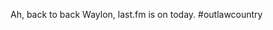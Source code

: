 <!--
id: 557271849
link: http://kevinisom.info/post/557271849/ah-back-to-back-waylon-last-fm-is-on-today
slug: ah-back-to-back-waylon-last-fm-is-on-today
date: Thu Apr 29 2010 14:03:18 GMT+1200 (NZST)
raw: {"blog_name":"kevinisom","id":557271849,"post_url":"http://kevinisom.info/post/557271849/ah-back-to-back-waylon-last-fm-is-on-today","slug":"ah-back-to-back-waylon-last-fm-is-on-today","type":"text","date":"2010-04-29 02:03:18 GMT","timestamp":1272506598,"state":"published","format":"html","reblog_key":"XDToSLW2","tags":[],"short_url":"http://tmblr.co/Zw68YyXDqif","highlighted":[],"feed_item":"http://twitter.com/kev_nz/statuses/13034276382","from_feed_id":"650289","note_count":0,"title":null,"body":"<p>Ah, back to back Waylon, last.fm is on today. #outlawcountry</p>"}
publish: 2010-04-029
tags: 
title: null
-->


Ah, back to back Waylon, last.fm is on today. \#outlawcountry


